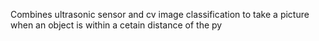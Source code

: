 Combines ultrasonic sensor and cv image classification to take a picture when an object is within a cetain distance of the py
